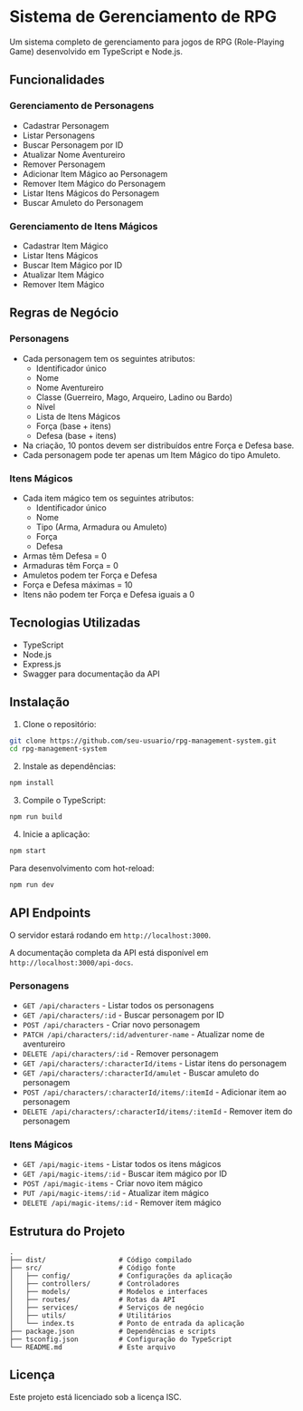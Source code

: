 # Sistema de Gerenciamento de RPG

Um sistema completo de gerenciamento para jogos de RPG (Role-Playing Game) desenvolvido em TypeScript e Node.js.

## Funcionalidades

### Gerenciamento de Personagens
- Cadastrar Personagem
- Listar Personagens
- Buscar Personagem por ID
- Atualizar Nome Aventureiro
- Remover Personagem
- Adicionar Item Mágico ao Personagem
- Remover Item Mágico do Personagem
- Listar Itens Mágicos do Personagem
- Buscar Amuleto do Personagem

### Gerenciamento de Itens Mágicos
- Cadastrar Item Mágico
- Listar Itens Mágicos
- Buscar Item Mágico por ID
- Atualizar Item Mágico
- Remover Item Mágico

## Regras de Negócio

### Personagens
- Cada personagem tem os seguintes atributos:
  - Identificador único
  - Nome
  - Nome Aventureiro
  - Classe (Guerreiro, Mago, Arqueiro, Ladino ou Bardo)
  - Nível
  - Lista de Itens Mágicos
  - Força (base + itens)
  - Defesa (base + itens)
- Na criação, 10 pontos devem ser distribuídos entre Força e Defesa base.
- Cada personagem pode ter apenas um Item Mágico do tipo Amuleto.

### Itens Mágicos
- Cada item mágico tem os seguintes atributos:
  - Identificador único
  - Nome
  - Tipo (Arma, Armadura ou Amuleto)
  - Força
  - Defesa
- Armas têm Defesa = 0
- Armaduras têm Força = 0
- Amuletos podem ter Força e Defesa
- Força e Defesa máximas = 10
- Itens não podem ter Força e Defesa iguais a 0

## Tecnologias Utilizadas

- TypeScript
- Node.js
- Express.js
- Swagger para documentação da API

## Instalação

1. Clone o repositório:
```bash
git clone https://github.com/seu-usuario/rpg-management-system.git
cd rpg-management-system
```

2. Instale as dependências:
```bash
npm install
```

3. Compile o TypeScript:
```bash
npm run build
```

4. Inicie a aplicação:
```bash
npm start
```

Para desenvolvimento com hot-reload:
```bash
npm run dev
```

## API Endpoints

O servidor estará rodando em `http://localhost:3000`.

A documentação completa da API está disponível em `http://localhost:3000/api-docs`.

### Personagens

- `GET /api/characters` - Listar todos os personagens
- `GET /api/characters/:id` - Buscar personagem por ID
- `POST /api/characters` - Criar novo personagem
- `PATCH /api/characters/:id/adventurer-name` - Atualizar nome de aventureiro
- `DELETE /api/characters/:id` - Remover personagem
- `GET /api/characters/:characterId/items` - Listar itens do personagem
- `GET /api/characters/:characterId/amulet` - Buscar amuleto do personagem
- `POST /api/characters/:characterId/items/:itemId` - Adicionar item ao personagem
- `DELETE /api/characters/:characterId/items/:itemId` - Remover item do personagem

### Itens Mágicos

- `GET /api/magic-items` - Listar todos os itens mágicos
- `GET /api/magic-items/:id` - Buscar item mágico por ID
- `POST /api/magic-items` - Criar novo item mágico
- `PUT /api/magic-items/:id` - Atualizar item mágico
- `DELETE /api/magic-items/:id` - Remover item mágico

## Estrutura do Projeto

```
.
├── dist/                  # Código compilado
├── src/                   # Código fonte
│   ├── config/            # Configurações da aplicação
│   ├── controllers/       # Controladores
│   ├── models/            # Modelos e interfaces
│   ├── routes/            # Rotas da API
│   ├── services/          # Serviços de negócio
│   ├── utils/             # Utilitários
│   └── index.ts           # Ponto de entrada da aplicação
├── package.json           # Dependências e scripts
├── tsconfig.json          # Configuração do TypeScript
└── README.md              # Este arquivo
```

## Licença

Este projeto está licenciado sob a licença ISC. 